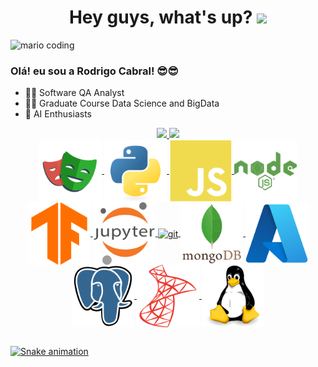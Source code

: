 <h4 align="center">
 
<h1 align="center" >Hey guys, what's up?  <img src="https://media.giphy.com/media/hvRJCLFzcasrR4ia7z/giphy.gif" width="30px"></h1>


![mario coding](https://i.imgur.com/1ZvVkDc.gif)

### Olá! eu sou a Rodrigo Cabral! 😎😎

- 👨‍💻 Software QA Analyst
- 👨‍🎓 Graduate Course Data Science and BigData
- 🤖 AI Enthusiasts

<div align="center">
  <a href="https://github.com/RodrigoOBC">
  <img height="180em" src="https://github-readme-stats.vercel.app/api?username=RodrigoOBC&show_icons=true&theme=tokyonight&include_all_commits=true&count_private=true"/>
  <img height="180em" src="https://github-readme-stats.vercel.app/api/top-langs/?username=RodrigoOBC&layout=compact&langs_count=7&theme=tokyonight"/>
</div>
  
<div align="center">

<img align="center" alt="playwright" height="100" width="100" src="https://raw.githubusercontent.com/devicons/devicon/master/icons/playwright/playwright-original.svg">

  <img align="center" alt="python" height="100" width="100" src="https://raw.githubusercontent.com/devicons/devicon/master/icons/python/python-original.svg">
  
  <img align="center" alt="bia-Js" height="100" width="100" src="https://raw.githubusercontent.com/devicons/devicon/master/icons/javascript/javascript-plain.svg">
  
  <img align="center" alt="nodejs" height="100" width="100" src="https://raw.githubusercontent.com/devicons/devicon/master/icons/nodejs/nodejs-plain-wordmark.svg">

  <img align="center" alt="TensorFlow" height="100" width="100" src="https://raw.githubusercontent.com/devicons/devicon/master/icons/tensorflow/tensorflow-original.svg">

  <img align="center" alt="TensorFlow" height="100" width="100" src="https://raw.githubusercontent.com/devicons/devicon/master/icons/jupyter/jupyter-original-wordmark.svg">

  <img align="center" alt="git" height="100" width="100" src="https://cdn.jsdelivr.net/gh/devicons/devicon/icons/git/git-original.svg" />



<img align="center" alt="mongo" height="100" width="100" src="https://raw.githubusercontent.com/devicons/devicon/master/icons/mongodb/mongodb-original-wordmark.svg">

<img align="center" alt="azure" height="100" width="100" src="https://raw.githubusercontent.com/devicons/devicon/master/icons/azure/azure-original.svg">

<img align="center" alt="postgres" height="100" width="100" src="https://raw.githubusercontent.com/devicons/devicon/master/icons/postgresql/postgresql-original.svg">



<img align="center" alt="microsoftsqlserver" height="100" width="100" src="https://raw.githubusercontent.com/devicons/devicon/master/icons/microsoftsqlserver/microsoftsqlserver-plain.svg">

<img align="center" alt="linux" height="100" width="100" src="https://raw.githubusercontent.com/devicons/devicon/master/icons/linux/linux-original.svg">



</div>
  
  ##
  
![Snake animation](https://github.com/lougansjs/lougansjs/blob/output/github-contribution-grid-snake.svg)
